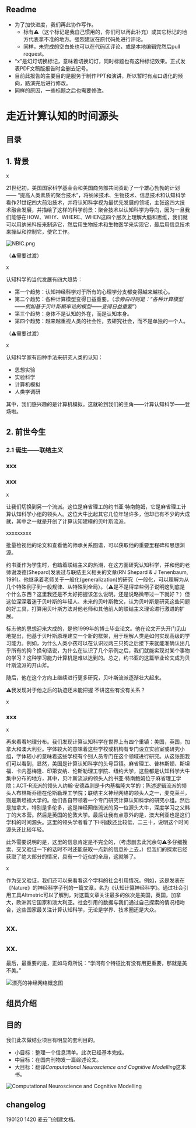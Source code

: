 ## Readme

* 为了加快进度，我们再此协作写作。
	* 标有⚠️（这个标记是我自己惯用的，你们可以再此补充）或其它标记的地方代表拿不准的地方。强烈建议在原代码处进行评论。
	* 同样，未完成的空白处也可以在代码区评论，或是本地编辑完然后pull request。
* “x”是幻灯切换标记，意味着切换幻灯，同时标题也有这种标记效果。正式发表PDF文稿版报告时会删去记号。
* 目前此报告的主要目的是服务于制作PPT和演讲，所以暂时有点口语化的倾向，路演完后进行修改。
* 同样的原因，一些标题之后也需要修改。

# 走近计算认知的时间源头

## 目录

## 1. 背景

x

21世纪初，美国国家科学基金会和美国商务部共同资助了一个雄心勃勃的计划 —— “提高人类素质的聚合技术”，将纳米技术、生物技术、信息技术和认知科学看作21世纪四大前沿技术，并将认知科学视为最优先发展的领域，主张这四大技术融合发展，并描绘了这样的科学前景：聚合技术以认知科学为导向，因为一旦我们能够在HOW、WHY、WHERE、WHEN这四个层次上理解大脑和思维，我们就可以用纳米科技来制造它，然后用生物技术和生物医学来实现它，最后用信息技术来操纵和控制它，使它工作。

![NBIC.png](https://upload-images.jianshu.io/upload_images/15376232-20ff19f4c6ff993f.png?imageMogr2/auto-orient/strip%7CimageView2/2/w/1240)

（⚠️需要过渡）

x

认知科学的当代发展有四大趋势：

* 第一个趋势：认知神经科学对于所有的心理学分支都变得越来越核心。
* 第二个趋势：各种计算模型变得日益重要。（*念旁白时则是：“各种计算模型——例如基于贝叶斯概率论的模型——变得日益重要”*）
* 第三个趋势：身体不是认知的外在，而是认知本身。
* 第四个趋势：越来越重视人类的社会性，去研究社会，而不是单独的一个人。

（⚠️需要过渡）

x

认知科学家有四种手法来研究人类的认知：

* 思想实验
* 实验科学
* 计算机模拟
* 人类学调研

其中，我们感兴趣的是计算机模拟。这就轮到我们的主角——计算认知科学——登场啦。

## 2. 前世今生

### 2.1 诞生——联结主义

### xxx




### xxx

x

让我们切换到另一个流派。这位是麻省理工的约书亚·特南鲍姆，它是麻省理工计算认知科学小组的领头人。这位大牛比起其它几位年轻许多，但却已有不少的大成就，其中之一就是开创了计算认知建模的贝叶斯流派。

xxxxxxxxx

批量检视他的论文和查看他的师承关系图谱，可以获取他的重要里程碑和思想渊源。

约书亚作为学生时，也踏着联结主义的热潮，在这方面研究认知科学，并和他的老师谢泼德(Shepard)发表过与联结主义相关的文章(RN Shepard & J Tenenbaum, 1991)。他继承着老师关于一般化(generalization)的研究（一般化，可以理解为从几个特殊例子到一般规律、从特殊到全局）。（⚠️是不是得举些例子说明这到底是个什么东西？这里我还是不太好把握该怎么说明。还是说略微带过一下就好？）但这位深深着迷于贝叶斯的年轻人、未来的贝叶斯教父，认为贝叶斯是研究这些问题的好工具，打算用贝叶斯方法对他老师和其他前人的联结主义理论进行激进的扩展。

标志他的思想迎来大成的，是他1999年的博士毕业论文。他在论文开头开门见山地提出，他基于贝叶斯原理建立一个新的框架，用于理解人类是如何实现高级的学习能力。例如，为什么人类小孩可以在认识过两三只狗之后接下来就能准确认出几乎所有的狗？换句话说，为什么在认识了几个示例之后，我们就能实现对某个事物的学习？这种学习能力计算机是难以达到的。总之，约书亚的这篇毕业论文成为贝叶斯流派的开山斧。

随后，他在这个方向上继续进行更多研究，贝叶斯流派逐渐壮大起来。

⚠️我发现对于他之后的轨迹还未能把握 不讲这些有没有关系？

x



### xxx

x

再来看看地理分布。我们发现计算认知科学在世界上有四个重镇：美国，英国，加拿大和澳大利亚。字体较大的意味着这些学校或机构有专门设立实验室或研究小组，字体较小的意味着这些学校有个别人员专门在这个领域进行研究。从这张图我们可以看到，显然，美国是计算认知科学的头号巨镇。麻省理工、普林斯顿、斯坦福、卡内基梅隆、印第安纳、伦斯勒理工学院、纽约大学，这些都是认知科学大牛集中分布的地方，其中，贝叶斯流派的领头人约书亚·特南鲍姆位于麻省理工学院；ACT-R流派的领头人约翰·安德森则是卡内基梅隆大学的；陈述逻辑流派的领头人布林斯乔德在伦斯勒理工学院；联结主义神经网络的领头人之一，麦克莱兰，则是斯坦福大学的。他们各自带领着一个专门研究计算认知科学的研究小组。然后是加拿大，特别是多伦多，这是神经网络流派的另一位源头大牛，深度学习之父韩丁的大本营。然后是英国的伦敦大学。最后让我有点意外的是，澳大利亚也是这们学科的时间源头。这里的领头学者看了下H指数还比较低，二三十，说明这个时间源头还比较年轻。

此外需要说明的是，这里的信息肯定是不完全的，（考虑删去此冗余句⚠️多仔细搜索、交叉验证一下的话时不时还能获取一点新的信息补上去，）但我们的探索已经获取了绝大部分的情况，具有一个近似的全局，这就够了。

x

作为交叉验证，我们还可以来看看这个学科的社会引用情况。例如，这是发表在《Nature》的神经科学子刊的一篇文章，名为《认知计算神经科学》。通过社会引用工具Altmetric可以了解到，对这篇文章关注最多的依次是美国，英国，加拿大，欧洲其它国家和澳大利亚。社会引用的数据与我们通过自己探索的情况相吻合，这些国家最关注计算认知科学，无论是学界、技术圈还是大众。

## xx.

## xx.

最后，最重要的是，正如马奇所说：“学问有个特征比有没有用更重要，那就是美不美。”

![漂亮的神经网络概念图](http://5b0988e595225.cdn.sohucs.com/images/20180320/7849dd76f5af4c958017669f24da5b33.jpeg)

## 组员介绍

## 目的

我们此次做结业项目有明显的套利目的。

* 小目标：整理一个信息清单。此次已经基本完成。
* 中目标：在国内刊物发一篇综述论文。
* 大目标：翻译*Computational Neuroscience and Cognitive Modelling*这本书。

![Computational Neuroscience and Cognitive Modelling](https://i4.ebkimg.com/previews/001/001596/001596239/001596239-hq-168-80.jpg)

## changelog

190120 1420 麦云飞创建文档。